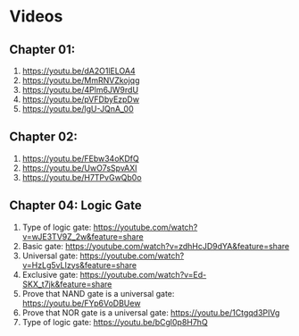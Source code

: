 # Videos

## Chapter 01:

1.  https://youtu.be/dA2O1lELOA4
1.  https://youtu.be/MmRNVZkojqg
1.  https://youtu.be/4Plm6JW9rdU
1.  https://youtu.be/pVFDbyEzpDw
1.  https://youtu.be/lgU-JQnA_00

## Chapter 02:

1. https://youtu.be/FEbw34oKDfQ
1. https://youtu.be/UwO7sSpvAXI
1. https://youtu.be/H7TPvGwQb0o

## Chapter 04: Logic Gate

1.  Type of logic gate: https://youtube.com/watch?v=wJE3TV9Z_2w&feature=share
1.  Basic gate: https://youtube.com/watch?v=zdhHcJD9dYA&feature=share
1.  Universal gate: https://youtube.com/watch?v=HzLg5vLIzys&feature=share
1.  Exclusive gate: https://youtube.com/watch?v=Ed-SKX_t7jk&feature=share
1.  Prove that NAND gate is a universal gate: https://youtu.be/FYp6VoDBUew
1.  Prove that NOR gate is a universal gate: https://youtu.be/1Ctgqd3PIVg
1.  Type of logic gate: https://youtu.be/bCgl0p8H7hQ
